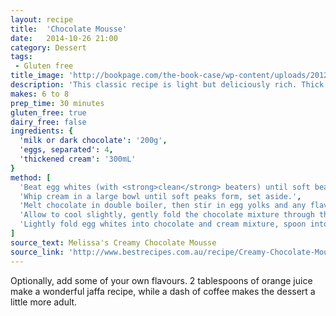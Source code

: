 ```yaml
---
layout: recipe
title:  'Chocolate Mousse'
date:   2014-10-26 21:00
category: Dessert
tags:
 - Gluten free
title_image: 'http://bookpage.com/the-book-case/wp-content/uploads/2012/06/91_Food-Processor-Chocolate-Mousse.jpg'
description: 'This classic recipe is light but deliciously rich. Thick and creamy and bad for you.'
makes: 6 to 8
prep_time: 30 minutes
gluten_free: true
dairy_free: false
ingredients: {
  'milk or dark chocolate': '200g',
  'eggs, separated': 4,
  'thickened cream': '300mL'
}
method: [
  'Beat egg whites (with <strong>clean</strong> beaters) until soft beaks form, set aside.',
  'Whip cream in a large bowl until soft peaks form, set aside.',
  'Melt chocolate in double boiler, then stir in egg yolks and any flavouring.',
  'Allow to cool slightly, gently fold the chocolate mixture through the cream.',
  'Lightly fold egg whites into chocolate and cream mixture, spoon into small dishes, and serve.'
]
source_text: Melissa's Creamy Chocolate Mousse
source_link: 'http://www.bestrecipes.com.au/recipe/Creamy-Chocolate-Mousse-L485.html'
---
```

Optionally, add some of your own flavours. 2 tablespoons of orange juice make
a wonderful jaffa recipe, while a dash of coffee makes the dessert a little more
adult.
